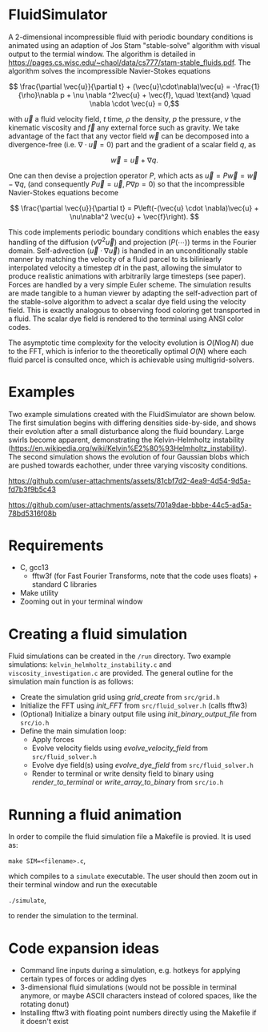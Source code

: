 # FluidSimulator
A 2-dimensional incompressible fluid with periodic boundary conditions is animated using an adaption of Jos Stam "stable-solve" algorithm with visual output to the termial window. The algorithm is detailed in https://pages.cs.wisc.edu/~chaol/data/cs777/stam-stable_fluids.pdf. The algorithm solves the incompressible Navier-Stokes equations

$$ \frac{\partial \vec{u}}{\partial t} + (\vec{u}\cdot\nabla)\vec{u} = -\frac{1}{\rho}\nabla p + \nu \nabla ^2\vec{u} + \vec{f}, \quad \text{and} \quad \nabla \cdot \vec{u} = 0,$$

with $\vec{u}$ a fluid velocity field, $t$ time, $\rho$ the density, $p$ the pressure, $\nu$ the kinematic viscosity and $\vec{f}$ any external force such as gravity. We take advantage of the fact that any vector field $\vec{w}$ can be decomposed into a divergence-free (i.e. $\nabla \cdot \vec{u} = 0$) part and the gradient of a scalar field $q$, as

$$ \vec{w} = \vec{u} + \nabla q. $$

One can then devise a projection operator $P$, which acts as $\vec{u}=P\vec{w} = \vec{w}-\nabla q$, (and consequently $P\vec{u} = \vec{u}, P\nabla p = 0$) so that the incompressible Navier-Stokes equations become

$$ \frac{\partial \vec{u}}{\partial t} = P\left(-(\vec{u} \cdot \nabla)\vec{u} + \nu\nabla^2 \vec{u} + \vec{f}\right). $$

This code implements periodic boundary conditions which enables the easy handling of the diffusion $(\nu \nabla^2 \vec{u})$ and projection $(P(\cdots))$ terms in the Fourier domain. Self-advection $(\vec{u}\cdot\nabla\vec{u})$ is handled in an unconditionally stable manner by matching the velocity of a fluid parcel to its biliniearly interpolated velocity a timestep $dt$ in the past, allowing the simulator to produce realistic animations with arbitrarily large timesteps (see paper). Forces are handled by a very simple Euler scheme. The simulation results are made tangible to a human viewer by adapting the self-advection part of the stable-solve algorithm to advect a scalar dye field using the velocity field. This is exactly analogous to observing food coloring get transported in a fluid. The scalar dye field is rendered to the terminal using ANSI color codes. 

The asymptotic time complexity for the velocity evolution is $O(N \log N)$ due to the FFT, which is inferior to the theoretically optimal $O(N)$ where each fluid parcel is consulted once, which is achievable using multigrid-solvers. 

# Examples
Two example simulations created with the FluidSimulator are shown below. The first simulation begins with differing densities side-by-side, and shows their evolution after a small disturbance along the fluid boundary. Large swirls become apparent, demonstrating the Kelvin-Helmholtz instability (https://en.wikipedia.org/wiki/Kelvin%E2%80%93Helmholtz_instability). The second simulation shows the evolution of four Gaussian blobs which are pushed towards eachother, under three varying viscosity conditions. 

https://github.com/user-attachments/assets/81cbf7d2-4ea9-4d54-9d5a-fd7b3f9b5c43

https://github.com/user-attachments/assets/701a9dae-bbbe-44c5-ad5a-78bd5316f08b

# Requirements
- C, gcc13
	- fftw3f (for Fast Fourier Transforms, note that the code uses floats) + standard C libraries
- Make utility
- Zooming out in your terminal window

# Creating a fluid simulation
Fluid simulations can be created in the `/run` directory. Two example simulations:
`kelvin_helmholtz_instability.c` and `viscosity_investigation.c` are provided. The
general outline for the simulation main function is as follows:
- Create the simulation grid using *grid_create* from `src/grid.h`
- Initialize the FFT using *init_FFT* from `src/fluid_solver.h` (calls fftw3)
- (Optional) Initialize a binary output file using *init_binary_output_file* from `src/io.h`
- Define the main simulation loop:
	- Apply forces
	- Evolve velocity fields using *evolve_velocity_field* from `src/fluid_solver.h`
	- Evolve dye field(s) using *evolve_dye_field* from `src/fluid_solver.h`
	- Render to terminal or write density field to binary using *render_to_terminal* or *write_array_to_binary* from `src/io.h`

# Running a fluid animation
In order to compile the fluid simulation file a Makefile is provied.
It is used as:

`make SIM=<filename>.c`,

which compiles to a `simulate` executable. The user should then zoom out in their
terminal window and run the executable

`./simulate`,

to render the simulation to the terminal.

# Code expansion ideas
- Command line inputs during a simulation, e.g. hotkeys for applying certain types of forces or adding dyes
- 3-dimensional fluid simulations (would not be possible in terminal anymore, or maybe ASCII characters instead of colored spaces, like the rotating donut)
- Installing fftw3 with floating point numbers directly using the Makefile if it doesn't exist
